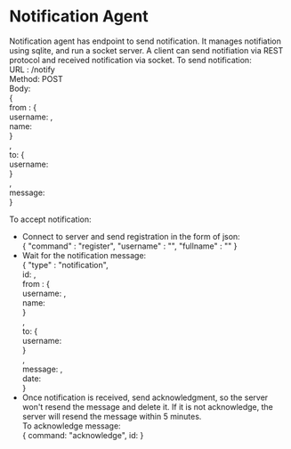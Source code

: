 # Notification Agent
Notification agent has endpoint to send notification. It manages notifiation using sqlite, and run a socket server. A client can send notifiation via REST protocol and received notification via socket.
To send notification:  
URL : /notify  
Method: POST  
Body:   
{   
  from : {  
    username: <username>,  
    name: <fullname>  
  }    
  ,  
  to: {  
    username: <username>  
  }  
  ,  
  message: <message>  
}  
  
To accept notification:  
- Connect to server and send registration in the form of json:  
  { "command" : "register", "username" : "<username>", "fullname" : "<fullname>" }  
- Wait for the notification message:  
  { "type" : "notification",   
    id: <notificationid>,  
    from : {  
      username: <username>,  
      name: <fullname>   
    }    
    ,  
    to: {  
      username: <username>  
    }  
    ,  
    message: <message>,  
    date: <date>   
}  
- Once notification is received, send acknowledgment, so the server won't resend the message and delete it. If it is not acknowledge, the server will resend the message within 5 minutes.  
  To acknowledge message:  
  { command: "acknowledge", id: <id> }  
